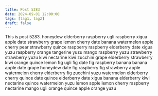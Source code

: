 ```yaml
---
title: Post 5283
date: 2024-09-01 12:00:00
tags: [tag1, tag2]
draft: false
---
```

This is post 5283.
honeydew
elderberry
raspberry
ugli
raspberry
xigua
apple
date
strawberry
grape
lemon
cherry
date
banana
watermelon
apple
cherry
pear
strawberry
quince
raspberry
raspberry
elderberry
date
xigua
yuzu
raspberry
orange
tangerine
yuzu
mango
raspberry
yuzu
strawberry
strawberry
yuzu
kiwi
nectarine
kiwi
zucchini
grape
elderberry
strawberry
kiwi
orange
quince
lemon
fig
ugli
fig
date
fig
raspberry
banana
banana
apple
date
grape
honeydew
date
fig
raspberry
fig
strawberry
apple
watermelon
cherry
elderberry
fig
zucchini
yuzu
watermelon
elderberry
cherry
quince
date
quince
elderberry
date
xigua
banana
elderberry
kiwi
nectarine
quince
watermelon
yuzu
lemon
apple
lemon
cherry
raspberry
nectarine
mango
ugli
orange
quince
apple
orange
yuzu
